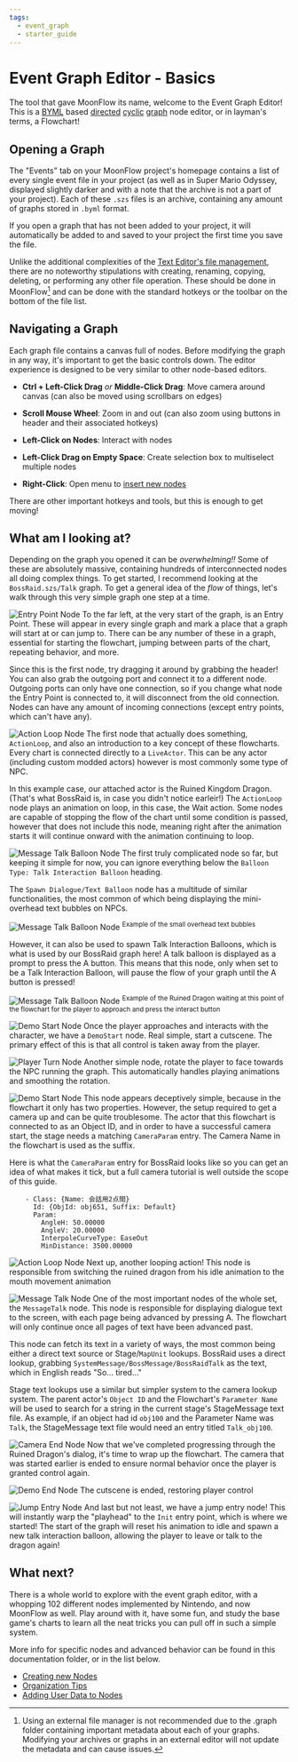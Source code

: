 ```yaml
---
tags:
  - event_graph
  - starter_guide
---
```


# Event Graph Editor - Basics
The tool that gave MoonFlow its name, welcome to the Event Graph Editor! This is a [BYML](https://nintendo-formats.com/libs/common/byaml.html) based [directed](https://www.geeksforgeeks.org/what-is-directed-graph-directed-graph-meaning/) [cyclic](https://www.geeksforgeeks.org/what-is-cyclic-graph/) [graph](https://en.wikipedia.org/wiki/Graph_theory) node editor, or in layman's terms, a Flowchart!

## Opening a Graph
The "Events" tab on your MoonFlow project's homepage contains a list of every single event file in your project (as well as in Super Mario Odyssey, displayed slightly darker and with a note that the archive is not a part of your project). Each of these `.szs` files is an archive, containing any amount of graphs stored in `.byml` format.

If you open a graph that has not been added to your project, it will automatically be added to and saved to your project the first time you save the file.

Unlike the additional complexities of the [Text Editor's file management](../text/file_management.md), there are no noteworthy stipulations with creating, renaming, copying, deleting, or performing any other file operation. These should be done in MoonFlow[^1] and can be done with the standard hotkeys or the toolbar on the bottom of the file list.

[^1]: Using an external file manager is not recommended due to the .graph folder containing important metadata about each of your graphs. Modifying your archives or graphs in an external editor will not update the metadata and can cause issues.

## Navigating a Graph
Each graph file contains a canvas full of nodes. Before modifying the graph in any way, it's important to get the basic controls down. The editor experience is designed to be very similar to other node-based editors.

- **Ctrl + Left-Click Drag** *or* **Middle-Click Drag**: Move camera around canvas (can also be moved using scrollbars on edges)
- **Scroll Mouse Wheel**: Zoom in and out (can also zoom using buttons in header and their associated hotkeys)

- **Left-Click on Nodes**: Interact with nodes
- **Left-Click Drag on Empty Space**: Create selection box to multiselect multiple nodes
- **Right-Click**: Open menu to [insert new nodes](node_creation.md)

There are other important hotkeys and tools, but this is enough to get moving!

## What am I looking at?
Depending on the graph you opened it can be *overwhelming!!* Some of these are absolutely massive, containing hundreds of interconnected nodes all doing complex things. To get started, I recommend looking at the `BossRaid.szs/Talk` graph. To get a general idea of the *flow* of things, let's walk through this very simple graph one step at a time.

![Entry Point Node](../asset/n1.png)
To the far left, at the very start of the graph, is an Entry Point. These will appear in every single graph and mark a place that a graph will start at or can jump to. There can be any number of these in a graph, essential for starting the flowchart, jumping between parts of the chart, repeating behavior, and more.

Since this is the first node, try dragging it around by grabbing the header! You can also grab the outgoing port and connect it to a different node. Outgoing ports can only have one connection, so if you change what node the Entry Point is connected to, it will disconnect from the old connection. Nodes can have any amount of incoming connections (except entry points, which can't have any).

![Action Loop Node](../asset/n2.png)
The first node that actually does something, `ActionLoop`, and also an introduction to a key concept of these flowcharts. Every chart is connected directly to a `LiveActor`. This can be any actor (including custom modded actors) however is most commonly some type of NPC.

In this example case, our attached actor is the Ruined Kingdom Dragon. (That's what BossRaid is, in case you didn't notice earleir!) The `ActionLoop` node plays an animation on loop, in this case, the Wait action. Some nodes are capable of stopping the flow of the chart until some condition is passed, however that does not include this node, meaning right after the animation starts it will continue onward with the animation continuing to loop.

![Message Talk Balloon Node](../asset/n3.png)
The first truly complicated node so far, but keeping it simple for now, you can ignore everything below the `Balloon Type: Talk Interaction Balloon` heading.

The `Spawn Dialogue/Text Balloon` node has a multitude of similar functionalities, the most common of which being displaying the mini-overhead text bubbles on NPCs.

![Message Talk Balloon Node](../asset/n3_ex1.png)
<sup>Example of the small overhead text bubbles</sup>

However, it can also be used to spawn Talk Interaction Balloons, which is what is used by our BossRaid graph here! A talk balloon is displayed as a prompt to press the A button. This means that this node, only when set to be a Talk Interaction Balloon, will pause the flow of your graph until the A button is pressed!

![Message Talk Balloon Node](../asset/n3_ex2.png)
<sup>Example of the Ruined Dragon waiting at this point of the flowchart for the player to approach and press the interact button</sup>

![Demo Start Node](../asset/n4.png)
Once the player approaches and interacts with the character, we have a `DemoStart` node. Real simple, start a cutscene. The primary effect of this is that all control is taken away from the player.

![Player Turn Node](../asset/n5.png)
Another simple node, rotate the player to face towards the NPC running the graph. This automatically handles playing animations and smoothing the rotation.

![Demo Start Node](../asset/n6.png)
This node appears deceptively simple, because in the flowchart it only has two properties. However, the setup required to get a camera up and can be quite troublesome. The actor that this flowchart is connected to as an Object ID, and in order to have a successful camera start, the stage needs a matching `CameraParam` entry. The Camera Name in the flowchart is used as the suffix.

Here is what the `CameraParam` entry for BossRaid looks like so you can get an idea of what makes it tick, but a full camera tutorial is well outside the scope of this guide.

```
    - Class: {Name: 会話用2点間}
      Id: {ObjId: obj651, Suffix: Default}
      Param:
        AngleH: 50.00000
        AngleV: 20.00000
        InterpoleCurveType: EaseOut
        MinDistance: 3500.00000
```

![Action Loop Node](../asset/n7.png)
Next up, another looping action! This node is responsible from switching the ruined dragon from his idle animation to the mouth movement animation

![Message Talk Node](../asset/n8.png)
One of the most important nodes of the whole set, the `MessageTalk` node. This node is responsible for displaying dialogue text to the screen, with each page being advanced by pressing A. The flowchart will only continue once all pages of text have been advanced past.

This node can fetch its text in a variety of ways, the most common being either a direct text source or Stage/`MapUnit` lookups. BossRaid uses a direct lookup, grabbing `SystemMessage/BossMessage/BossRaidTalk` as the text, which in English reads "So... tired..."

Stage text lookups use a similar but simpler system to the camera lookup system. The parent actor's `Object ID` and the Flowchart's `Parameter Name` will be used to search for a string in the current stage's StageMessage text file. As example, if an object had id `obj100` and the Parameter Name was `Talk`, the StageMessage text file would need an entry titled `Talk_obj100`.

![Camera End Node](../asset/n9.png)
Now that we've completed progressing through the Ruined Dragon's dialog, it's time to wrap up the flowchart. The camera that was started earlier is ended to ensure normal behavior once the player is granted control again.

![Demo End Node](../asset/n10.png)
The cutscene is ended, restoring player control

![Jump Entry Node](../asset/n11.png)
And last but not least, we have a jump entry node! This will instantly warp the "playhead" to the `Init` entry point, which is where we started! The start of the graph will reset his animation to idle and spawn a new talk interaction balloon, allowing the player to leave or talk to the dragon again!

## What next?
There is a whole world to explore with the event graph editor, with a whopping 102 different nodes implemented by Nintendo, and now MoonFlow as well. Play around with it, have some fun, and study the base game's charts to learn all the neat tricks you can pull off in such a simple system.

More info for specific nodes and advanced behavior can be found in this documentation folder, or in the list below.

- [Creating new Nodes](node_creation.md)
- [Organization Tips](organization.md)
- [Adding User Data to Nodes](user_data.md)
